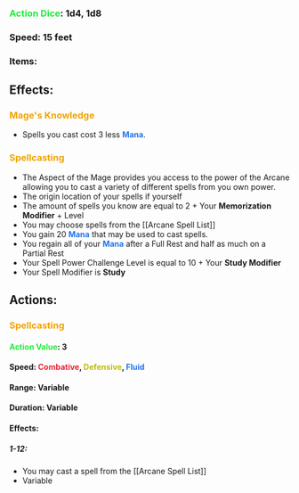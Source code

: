 ### <span style="font-weight:bold;color:rgb(33, 235, 60)">Action Dice</span>: 1d4, 1d8
### Speed: 15 feet
### Items:
## Effects:
### <span style="font-weight:bold;color:rgb(240, 164, 0)">Mage's Knowledge</span>
- Spells you cast cost 3 less <span style="font-weight:bold;color:rgb(33, 117, 235)">Mana</span>.
### <span style="font-weight:bold;color:rgb(240, 164, 0)">Spellcasting</span>
- The Aspect of the Mage provides you access to the power of the Arcane allowing you to cast a variety of different spells from you own power.
- The origin location of your spells if yourself
- The amount of spells you know are equal to 2 + Your **Memorization Modifier** + Level
- You may choose spells from the [[Arcane Spell List]]
- You gain 20 <span style="font-weight:bold;color:rgb(33, 117, 235)">Mana</span> that may be used to cast spells.
- You regain all of your <span style="font-weight:bold;color:rgb(33, 117, 235)">Mana</span> after a Full Rest and half as much on a Partial Rest
- Your Spell Power Challenge Level is equal to 10 + Your **Study Modifier**
- Your Spell Modifier is **Study**
## Actions:
### <span style="font-weight:bold;color:rgb(240, 164, 0)">Spellcasting</span>
#### <span style="font-weight:bold;color:rgb(33, 235, 60)">Action Value</span>: 3
#### Speed: <span style="font-weight:bold; color:rgb(235, 33, 53)">Combative</span>, <span style="font-weight:bold; color:rgb(192, 187, 17)">Defensive</span>, <span style="font-weight:bold; color:rgb(33, 117, 235)">Fluid</span>
#### Range: Variable
#### Duration: Variable
#### Effects:
##### 1-12: 
- You may cast a spell from the [[Arcane Spell List]]
- Variable
